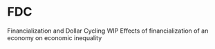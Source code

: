 # FDC
Financialization and Dollar Cycling
WIP Effects of financialization of an economy on economic inequality

